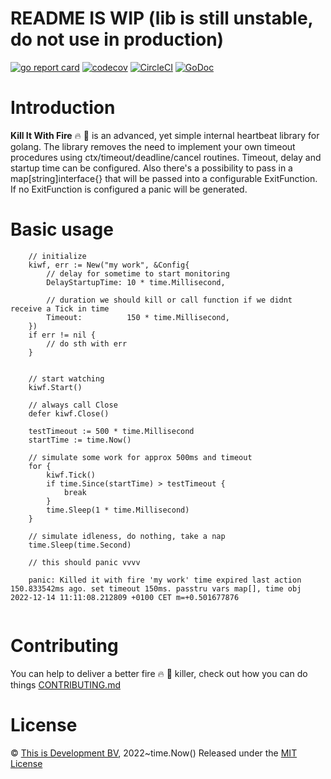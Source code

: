 # README IS WIP (lib is still unstable, do not use in production)
[![go report card](https://goreportcard.com/badge/github.com/thisisdevelopment/kiwf "go report card")](https://goreportcard.com/report/github.com/thisisdevelopment/kiwf)
[![codecov](https://codecov.io/gh/thisisdevelopment/kiwf/branch/master/graph/badge.svg)](https://codecov.io/gh/thisisdevelopment/kiwf)
[![CircleCI](https://circleci.com/gh/thisisdevelopment/kiwf.svg?style=svg)](https://circleci.com/gh/thisisdevelopment/kiwf)
[![GoDoc](https://godoc.org/github.com/thisisdevelopment/kiwf?status.svg)](https://godoc.org/github.com/thisisdevelopment/kiwf)


# Introduction
**Kill It With Fire** 🔥 🔫 is an advanced, yet simple internal heartbeat library for golang. The library removes the need to implement your own timeout procedures using ctx/timeout/deadline/cancel routines. Timeout, delay and startup time can be configured. Also there's a possibility to pass in a map[string]interface{} that will be passed into a configurable ExitFunction. If no ExitFunction is configured a panic will be generated.

# Basic usage 
```
    // initialize 
    kiwf, err := New("my work", &Config{
        // delay for sometime to start monitoring
		DelayStartupTime: 10 * time.Millisecond,

        // duration we should kill or call function if we didnt receive a Tick in time
		Timeout:          150 * time.Millisecond,
	})
	if err != nil {
		// do sth with err
	}


    // start watching 
	kiwf.Start()

    // always call Close
	defer kiwf.Close()

    testTimeout := 500 * time.Millisecond
	startTime := time.Now()

    // simulate some work for approx 500ms and timeout
	for {
		kiwf.Tick()
		if time.Since(startTime) > testTimeout {
			break
		}
		time.Sleep(1 * time.Millisecond)
	}

    // simulate idleness, do nothing, take a nap
    time.Sleep(time.Second)

    // this should panic vvvv

    panic: Killed it with fire 'my work' time expired last action 150.833542ms ago. set timeout 150ms. passtru vars map[], time obj 2022-12-14 11:11:08.212809 +0100 CET m=+0.501677876


```


# Contributing 
You can help to deliver a better fire 🔥 🔫  killer, check out how you can do things [CONTRIBUTING.md](CONTRIBUTING.md)

# License 
© [This is Development BV](https://www.thisisdevelopment.nl), 2022~time.Now()
Released under the [MIT License](https://github.com/thisisdevelopment/fanunmarshal/blob/master/LICENSE)